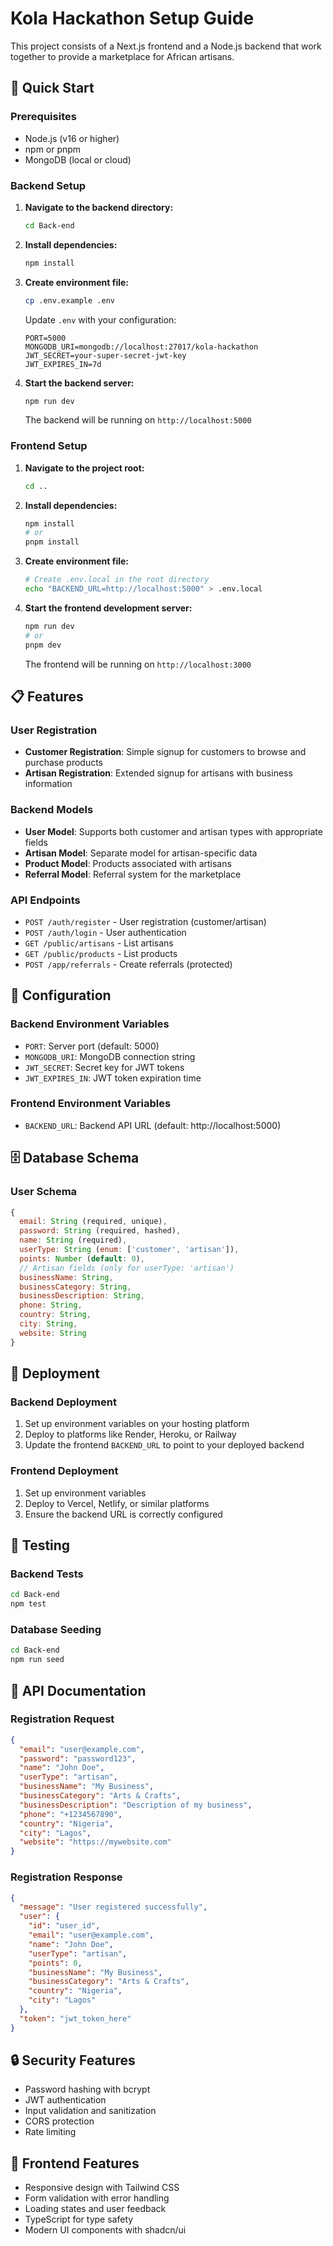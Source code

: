 # Kola Hackathon Setup Guide

This project consists of a Next.js frontend and a Node.js backend that work together to provide a marketplace for African artisans.

## 🚀 Quick Start

### Prerequisites
- Node.js (v16 or higher)
- npm or pnpm
- MongoDB (local or cloud)

### Backend Setup

1. **Navigate to the backend directory:**
   ```bash
   cd Back-end
   ```

2. **Install dependencies:**
   ```bash
   npm install
   ```

3. **Create environment file:**
   ```bash
   cp .env.example .env
   ```
   
   Update `.env` with your configuration:
   ```env
   PORT=5000
   MONGODB_URI=mongodb://localhost:27017/kola-hackathon
   JWT_SECRET=your-super-secret-jwt-key
   JWT_EXPIRES_IN=7d
   ```

4. **Start the backend server:**
   ```bash
   npm run dev
   ```
   
   The backend will be running on `http://localhost:5000`

### Frontend Setup

1. **Navigate to the project root:**
   ```bash
   cd ..
   ```

2. **Install dependencies:**
   ```bash
   npm install
   # or
   pnpm install
   ```

3. **Create environment file:**
   ```bash
   # Create .env.local in the root directory
   echo "BACKEND_URL=http://localhost:5000" > .env.local
   ```

4. **Start the frontend development server:**
   ```bash
   npm run dev
   # or
   pnpm dev
   ```
   
   The frontend will be running on `http://localhost:3000`

## 📋 Features

### User Registration
- **Customer Registration**: Simple signup for customers to browse and purchase products
- **Artisan Registration**: Extended signup for artisans with business information

### Backend Models
- **User Model**: Supports both customer and artisan types with appropriate fields
- **Artisan Model**: Separate model for artisan-specific data
- **Product Model**: Products associated with artisans
- **Referral Model**: Referral system for the marketplace

### API Endpoints
- `POST /auth/register` - User registration (customer/artisan)
- `POST /auth/login` - User authentication
- `GET /public/artisans` - List artisans
- `GET /public/products` - List products
- `POST /app/referrals` - Create referrals (protected)

## 🔧 Configuration

### Backend Environment Variables
- `PORT`: Server port (default: 5000)
- `MONGODB_URI`: MongoDB connection string
- `JWT_SECRET`: Secret key for JWT tokens
- `JWT_EXPIRES_IN`: JWT token expiration time

### Frontend Environment Variables
- `BACKEND_URL`: Backend API URL (default: http://localhost:5000)

## 🗄️ Database Schema

### User Schema
```javascript
{
  email: String (required, unique),
  password: String (required, hashed),
  name: String (required),
  userType: String (enum: ['customer', 'artisan']),
  points: Number (default: 0),
  // Artisan fields (only for userType: 'artisan')
  businessName: String,
  businessCategory: String,
  businessDescription: String,
  phone: String,
  country: String,
  city: String,
  website: String
}
```

## 🚀 Deployment

### Backend Deployment
1. Set up environment variables on your hosting platform
2. Deploy to platforms like Render, Heroku, or Railway
3. Update the frontend `BACKEND_URL` to point to your deployed backend

### Frontend Deployment
1. Set up environment variables
2. Deploy to Vercel, Netlify, or similar platforms
3. Ensure the backend URL is correctly configured

## 🧪 Testing

### Backend Tests
```bash
cd Back-end
npm test
```

### Database Seeding
```bash
cd Back-end
npm run seed
```

## 📝 API Documentation

### Registration Request
```json
{
  "email": "user@example.com",
  "password": "password123",
  "name": "John Doe",
  "userType": "artisan",
  "businessName": "My Business",
  "businessCategory": "Arts & Crafts",
  "businessDescription": "Description of my business",
  "phone": "+1234567890",
  "country": "Nigeria",
  "city": "Lagos",
  "website": "https://mywebsite.com"
}
```

### Registration Response
```json
{
  "message": "User registered successfully",
  "user": {
    "id": "user_id",
    "email": "user@example.com",
    "name": "John Doe",
    "userType": "artisan",
    "points": 0,
    "businessName": "My Business",
    "businessCategory": "Arts & Crafts",
    "country": "Nigeria",
    "city": "Lagos"
  },
  "token": "jwt_token_here"
}
```

## 🔒 Security Features

- Password hashing with bcrypt
- JWT authentication
- Input validation and sanitization
- CORS protection
- Rate limiting

## 🎨 Frontend Features

- Responsive design with Tailwind CSS
- Form validation with error handling
- Loading states and user feedback
- TypeScript for type safety
- Modern UI components with shadcn/ui 